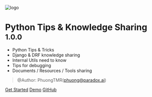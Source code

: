 ![logo](https://dokumfe7mps0i.cloudfront.net/static/site/img/logo-paradox-olivia.png)
# Python Tips & Knowledge Sharing <small>1.0.0</small>

- Python Tips & Tricks
- Django & DRF knowledge sharing
- Internal Utils need to know
- Tips for debugging
- Documents / Resources / Tools sharing
> @Author: PhuongTMR(phuong@paradox.ai)

[Get Started](overview)
[Demo](https://codesandbox.io)
[GitHub](https://github.com/PhuongTMR/python-tips)
